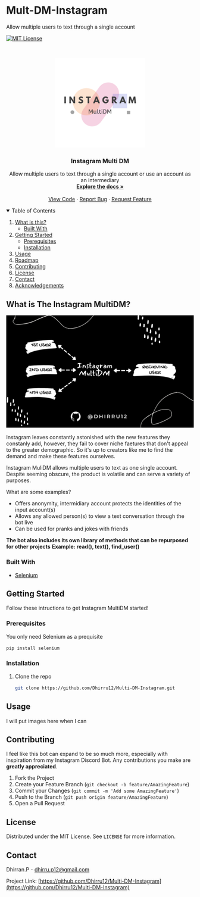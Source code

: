 # Mult-DM-Instagram
 Allow multiple users to text through a single account
<!--
*** Thanks for checking out the Best-README-Template. If you have a suggestion
*** that would make this better, please fork the repo and create a pull request
*** or simply open an issue with the tag "enhancement".
*** Thanks again! Now go create something AMAZING! :D
-->



<!-- PROJECT SHIELDS -->
<!--
*** I'm using markdown "reference style" links for readability.
*** Reference links are enclosed in brackets [ ] instead of parentheses ( ).
*** See the bottom of this document for the declaration of the reference variables
*** for contributors-url, forks-url, etc. This is an optional, concise syntax you may use.
*** https://www.markdownguide.org/basic-syntax/#reference-style-links
-->
<!--
[![Contributors][contributors-shield]][contributors-url]
[![Forks][forks-shield]][forks-url]
[![Stargazers][stars-shield]][stars-url]
[![Issues][issues-shield]][issues-url]
[![MIT License][license-shield]][license-url]
[![LinkedIn][linkedin-shield]][linkedin-url]
-->
[![MIT License][license-shield]][license-url]


<!-- PROJECT LOGO -->
<br />
<p align="center">
  <a>
    <img src="images/logo (2).png" alt="Logo" width="240" height="240">
  </a>

  <h3 align="center">Instagram Multi DM</h3>

  <p align="center">
    Allow multiple users to text through a single account or use an account as an intermediary
    <br />
    <a href="https://github.com/Dhirru12/Multi-DM-Instagram/blob/main/README.md"><strong>Explore the docs »</strong></a>
    <br />
    <br />
    <a href="https://github.com/Dhirru12/Multi-DM-Instagram/blob/main/InstagramMultiDM.py">View Code</a>
    ·
    <a href="https://github.com/Dhirru12/Multi-DM-Instagram/issues">Report Bug</a>
    ·
    <a href="https://github.com/Dhirru12/Multi-DM-Instagram/issues">Request Feature</a>
  </p>
</p>



<!-- TABLE OF CONTENTS -->
<details open="open">
  <summary>Table of Contents</summary>
  <ol>
    <li>
      <a href="#about-the-project">What is this?</a>
      <ul>
        <li><a href="#built-with">Built With</a></li>
      </ul>
    </li>
    <li>
      <a href="#getting-started">Getting Started</a>
      <ul>
        <li><a href="#prerequisites">Prerequisites</a></li>
        <li><a href="#installation">Installation</a></li>
      </ul>
    </li>
    <li><a href="#usage">Usage</a></li>
    <li><a href="#roadmap">Roadmap</a></li>
    <li><a href="#contributing">Contributing</a></li>
    <li><a href="#license">License</a></li>
    <li><a href="#contact">Contact</a></li>
    <li><a href="#acknowledgements">Acknowledgements</a></li>
  </ol>
</details>



<!-- ABOUT THE PROJECT -->
## What is The Instagram MultiDM?

[![Instagram MultiDM Diagram][diagram]](https://example.com)

Instagram leaves constantly astonished with the new features they constanly add, however, they fail to cover niche faetures that don't appeal to the greater demographic. So it's up to creators like me to find the demand and make these features ourselves.

Instagram MuliDM allows multiple users to text as one single account. Despite seeming obscure, the product is volatile and can serve a variety of purposes.

What are some examples?
* Offers anonymity, intermidiary account protects the identities of the input account(s)
* Allows any allowed person(s) to view a text conversation through the bot live
* Can be used for pranks and jokes with friends

**The bot also includes its own library of methods that can be repurposed for other projects**
**Example: read(), text(), find_user()**

### Built With
* [Selenium](https://www.selenium.dev)



<!-- GETTING STARTED -->
## Getting Started

Follow these intructions to get Instagram MultiDM started!

### Prerequisites

You only need Selenium as a prequisite
  ```sh
  pip install selenium
  ```

### Installation

1. Clone the repo
   ```sh
   git clone https://github.com/Dhirru12/Multi-DM-Instagram.git
   ```



<!-- USAGE EXAMPLES -->
## Usage

I will put images here when I can




<!-- CONTRIBUTING -->
## Contributing

I feel like this bot can expand to be so much more, especially with inspiration from my Instagram Discord Bot. Any contributions you make are **greatly appreciated**.

1. Fork the Project
2. Create your Feature Branch (`git checkout -b feature/AmazingFeature`)
3. Commit your Changes (`git commit -m 'Add some AmazingFeature'`)
4. Push to the Branch (`git push origin feature/AmazingFeature`)
5. Open a Pull Request



<!-- LICENSE -->
## License

Distributed under the MIT License. See `LICENSE` for more information.



<!-- CONTACT -->
## Contact

Dhirran.P - dhirru.p12@gmail.com

Project Link: [https://github.com/Dhirru12/Multi-DM-Instagram](https://github.com/Dhirru12/Multi-DM-Instagram)








<!-- MARKDOWN LINKS & IMAGES -->
<!-- https://www.markdownguide.org/basic-syntax/#reference-style-links -->
[contributors-shield]: https://img.shields.io/github/contributors/othneildrew/Best-README-Template.svg?style=for-the-badge
[contributors-url]: https://github.com/othneildrew/Best-README-Template/graphs/contributors
[forks-shield]: https://img.shields.io/github/forks/othneildrew/Best-README-Template.svg?style=for-the-badge
[forks-url]: https://github.com/othneildrew/Best-README-Template/network/members
[stars-shield]: https://img.shields.io/github/stars/othneildrew/Best-README-Template.svg?style=for-the-badge
[stars-url]: https://github.com/othneildrew/Best-README-Template/stargazers
[issues-shield]: https://img.shields.io/github/issues/othneildrew/Best-README-Template.svg?style=for-the-badge
[issues-url]: https://github.com/othneildrew/Best-README-Template/issues
[license-shield]: https://img.shields.io/github/license/othneildrew/Best-README-Template.svg?style=for-the-badge
[license-url]: https://github.com/Dhirru12/Multi-DM-Instagram/blob/main/LICENSE.txt
[linkedin-shield]: https://img.shields.io/badge/-LinkedIn-black.svg?style=for-the-badge&logo=linkedin&colorB=555
[linkedin-url]: https://linkedin.com/in/othneildrew
[diagram]: images/Diagram.png
[logo]: images/logo(2).png
